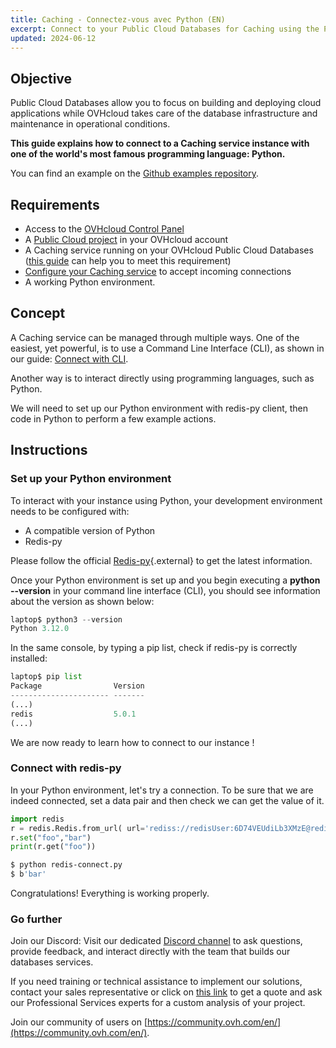 ```yaml
---
title: Caching - Connectez-vous avec Python (EN)
excerpt: Connect to your Public Cloud Databases for Caching using the Python programming language
updated: 2024-06-12
---
```


## Objective

Public Cloud Databases allow you to focus on building and deploying cloud applications while OVHcloud takes care of the database infrastructure and maintenance in operational conditions.

**This guide explains how to connect to a Caching service instance with one of the world's most famous programming language: Python.**

You can find an example on the [Github examples repository](https://github.com/ovh/public-cloud-databases-examples/tree/main/databases/redis/python/hello-world).

## Requirements

- Access to the [OVHcloud Control Panel](/links/manager)
- A [Public Cloud project](https://www.ovhcloud.com/fr-ca/public-cloud/) in your OVHcloud account
- A Caching service running on your OVHcloud Public Cloud Databases ([this guide](/pages/public_cloud/public_cloud_databases/databases_01_order_control_panel) can help you to meet this requirement)
- [Configure your Caching service](/pages/public_cloud/public_cloud_databases/redis_08_prepare_for_incoming_connections) to accept incoming connections
- A working Python environment.

## Concept

A Caching service can be managed through multiple ways.
One of the easiest, yet powerful, is to use a Command Line Interface (CLI), as shown in our guide: [Connect with CLI](/pages/public_cloud/public_cloud_databases/redis_03_connect_cli).

Another way is to interact directly using programming languages, such as Python.

We will need to set up our Python environment with redis-py client, then code in Python to perform a few example actions.

## Instructions

### Set up your Python environment

To interact with your instance using Python, your development environment needs to be configured with:

- A compatible version of Python
- Redis-py

Please follow the official [Redis-py](https://github.com/redis/redis-py#installation){.external} to get the latest information.

Once your Python environment is set up and you begin executing a **python --version** in your command line interface (CLI), you should see information about the version as shown below:

```python
laptop$ python3 --version
Python 3.12.0
```
In the same console, by typing a pip list, check if redis-py is correctly installed:

```python
laptop$ pip list
Package                Version
---------------------- -------
(...)
redis                  5.0.1
(...)

```
We are now ready to learn how to connect to our instance !

### Connect with redis-py
In your Python environment, let's try a connection. To be sure that we are indeed connected, set a data pair and then check we can get the value of it.

```python
import redis
r = redis.Redis.from_url( url='rediss://redisUser:6D74VEUdiLb3XMzE@redis-0d42e4a5-o2626ab53.database.cloud.ovh.net:20185')
r.set("foo","bar")
print(r.get("foo"))
```

```bash
$ python redis-connect.py
$ b'bar'
```
Congratulations! Everything is working properly.

### Go further

Join our Discord: Visit our dedicated [Discord channel](https://discord.gg/ovhcloud) to ask questions, provide feedback, and interact directly with the team that builds our databases services.

If you need training or technical assistance to implement our solutions, contact your sales representative or click on [this link](/links/professional-services) to get a quote and ask our Professional Services experts for a custom analysis of your project.

Join our community of users on [https://community.ovh.com/en/](https://community.ovh.com/en/).
